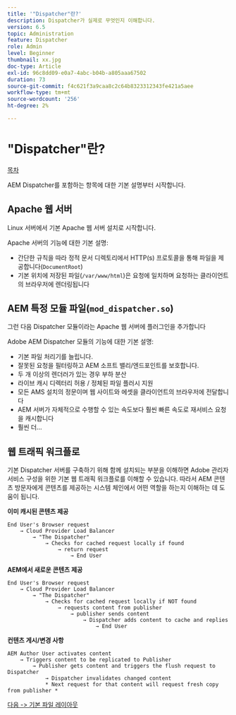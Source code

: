 ```yaml
---
title: '"Dispatcher"란?'
description: Dispatcher가 실제로 무엇인지 이해합니다.
version: 6.5
topic: Administration
feature: Dispatcher
role: Admin
level: Beginner
thumbnail: xx.jpg
doc-type: Article
exl-id: 96c8dd09-e0a7-4abc-b04b-a805aaa67502
duration: 73
source-git-commit: f4c621f3a9caa8c2c64b8323312343fe421a5aee
workflow-type: tm+mt
source-wordcount: '256'
ht-degree: 2%

---
```


# &quot;Dispatcher&quot;란?

[목차](./overview.md)

AEM Dispatcher를 포함하는 항목에 대한 기본 설명부터 시작합니다.

## Apache 웹 서버

Linux 서버에서 기본 Apache 웹 서버 설치로 시작합니다.

Apache 서버의 기능에 대한 기본 설명:

- 간단한 규칙을 따라 정적 문서 디렉토리에서 HTTP(s) 프로토콜을 통해 파일을 제공합니다(`DocumentRoot`)
- 기본 위치에 저장된 파일(`/var/www/html`)은 요청에 일치하며 요청하는 클라이언트의 브라우저에 렌더링됩니다




## AEM 특정 모듈 파일(`mod_dispatcher.so`)

그런 다음 Dispatcher 모듈이라는 Apache 웹 서버에 플러그인을 추가합니다

Adobe AEM Dispatcher 모듈의 기능에 대한 기본 설명:

- 기본 파일 처리기를 늘립니다.
- 잘못된 요청을 필터링하고 AEM 소프트 밸리/엔드포인트를 보호합니다.
- 두 개 이상의 렌더러가 있는 경우 부하 분산
- 라이브 캐시 디렉터리 허용 / 정체된 파일 플러시 지원
- 모든 AMS 설치의 정문이며 웹 사이트와 에셋을 클라이언트의 브라우저에 전달합니다
- AEM 서버가 자체적으로 수행할 수 있는 속도보다 훨씬 빠른 속도로 재서비스 요청을 캐시합니다
- 훨씬 더...

## 웹 트래픽 워크플로

기본 Dispatcher 서버를 구축하기 위해 함께 설치되는 부분을 이해하면 Adobe 관리자 서비스 구성을 위한 기본 웹 트래픽 워크플로를 이해할 수 있습니다.
따라서 AEM 콘텐츠 방문자에게 콘텐츠를 제공하는 시스템 체인에서 어떤 역할을 하는지 이해하는 데 도움이 됩니다.

<b>이미 캐시된 콘텐츠 제공</b>

```
End User's Browser request 
    → Cloud Provider Load Balancer 
        → "The Dispatcher" 
            → Checks for cached request locally if found 
                → return request 
                    → End User
```

<b>AEM에서 새로운 콘텐츠 제공</b>

```
End User's Browser request 
    → Cloud Provider Load Balancer 
        → "The Dispatcher" 
            → Checks for cached request locally if NOT found 
                → requests content from publisher 
                    → publisher sends content 
                        → Dispatcher adds content to cache and replies 
                            → End User
```

<b>컨텐츠 게시/변경 사항</b>

```
AEM Author User activates content 
    → Triggers content to be replicated to Publisher 
        → Publisher gets content and triggers the flush request to Dispatcher 
            → Dispatcher invalidates changed content 
            * Next request for that content will request fresh copy from publisher *
```

[다음 -> 기본 파일 레이아웃](./basic-file-layout.md)
